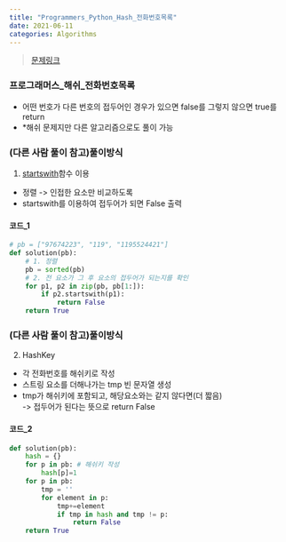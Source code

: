```yaml
---
title: "Programmers_Python_Hash_전화번호목록"
date: 2021-06-11
categories: Algorithms
---
```

> [문제링크](https://programmers.co.kr/learn/courses/30/lessons/42577)



### 프로그래머스_해쉬_전화번호목록
- 어떤 번호가 다른 번호의 접두어인 경우가 있으면 false를 그렇지 않으면 true를 return
- *해쉬 문제지만 다른 알고리즘으로도 풀이 가능

### (다른 사람 풀이 참고)풀이방식
1. [startswith](https://www.w3schools.com/python/ref_string_startswith.asp)함수 이용

- 정렬 -> 인접한 요소만 비교하도록
- startswith를 이용하여 접두어가 되면 False 출력

#### 코드_1

```python
# pb = ["97674223", "119", "1195524421"]
def solution(pb):
    # 1. 정렬
    pb = sorted(pb)
    # 2. 전 요소가 그 후 요소의 접두어가 되는지를 확인
    for p1, p2 in zip(pb, pb[1:]):
        if p2.startswith(p1):
            return False
    return True
```
### (다른 사람 풀이 참고)풀이방식
2. HashKey

- 각 전화번호를 해쉬키로 작성
- 스트링 요소를 더해나가는 tmp 빈 문자열 생성
- tmp가 해쉬키에 포함되고, 해당요소와는 같지 않다면(더 짧음)<br>
 -> 접두어가 된다는 뜻으로 return False

#### 코드_2

```python
def solution(pb):
    hash = {}
    for p in pb: # 해쉬키 작성
        hash[p]=1
    for p in pb:
        tmp = ''
        for element in p:
            tmp+=element
            if tmp in hash and tmp != p:
                return False
    return True
```
